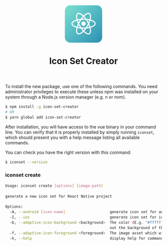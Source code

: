 <br>
<header>
<p align="center">
  <img src="assets/logo.svg" alt="logo" height="120">
</p>
<h1 align="center">Icon Set Creator</h1>
</header>

To install the new package, use one of the following commands. You need administrator privileges to execute these unless npm was installed on your system through a Node.js version manager (e.g. n or nvm).

```bash
$ npm install -g icon-set-creator
# OR
$ yarn global add icon-set-creator
```

After installation, you will have access to the vue binary in your command line. You can verify that it is properly installed by simply running `iconset`, which should present you with a help message listing all available commands.

You can check you have the right version with this command:

```bash
$ iconset --version
```

### iconset create

```bash
Usage: iconset create [options] [image-path]

generate a new icon set for React Native project

Options:
  -A, --android [icon-name]                    generate icon set for android
  -I, --ios                                    generate icon set for ios
  -b, --adaptive-icon-background <background>  The color (E.g. "#ffffff") or image asset (E.g. "assets/images/christmas-background.png") which will be used to fill
                                               out the background of the adaptive icon.
  -f, --adaptive-icon-foreground <foreground>  The image asset which will be used for the icon foreground of the adaptive icon
  -h, --help                                   display help for command
```


